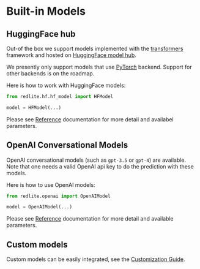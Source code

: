 # Built-in Models

## HuggingFace hub

Out-of the box we support models implemented with the [transformers](https://hf.co/transformers) framework
and hosted on [HuggingFace model hub](https://hf.co/models).

We presently only support models that use [PyTorch](https://pytorch.org) backend.
Support for other backends is on the roadmap.

Here is how to work with HuggingFace models:

```python
from redlite.hf.hf_model import HFModel

model = HFModel(...)
```

Please see [Reference](../../reference) documentation for more detail and availabel parameters.

## OpenAI Conversational Models

OpenAI conversational models (such as `gpt-3.5` or `gpt-4`) are available. Note that one needs a valid
OpenAI api key to do the prediction with these models.

Here is how to use OpenAI models:

```python
from redlite.openai import OpenAIModel

model = OpenAIModel(...)
```

Please see [Reference](../../reference) documentation for more detail and available parameters.

## Custom models

Custom models can be easily integrated, see the [Customization Guide](custom.md).
